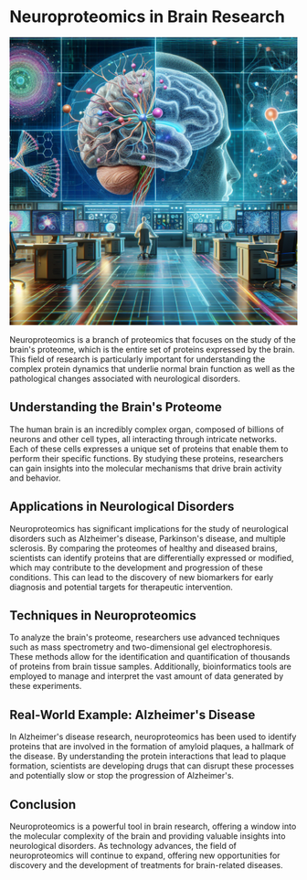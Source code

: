 # Neuroproteomics in Brain Research

![Brain Proteins](https://raw.githubusercontent.com/Kanakjr/100-days-of-AI-Writing/main/images/Neuroproteomics-in-Brain-Research.png)

Neuroproteomics is a branch of proteomics that focuses on the study of the brain's proteome, which is the entire set of proteins expressed by the brain. This field of research is particularly important for understanding the complex protein dynamics that underlie normal brain function as well as the pathological changes associated with neurological disorders.

## Understanding the Brain's Proteome

The human brain is an incredibly complex organ, composed of billions of neurons and other cell types, all interacting through intricate networks. Each of these cells expresses a unique set of proteins that enable them to perform their specific functions. By studying these proteins, researchers can gain insights into the molecular mechanisms that drive brain activity and behavior.

## Applications in Neurological Disorders

Neuroproteomics has significant implications for the study of neurological disorders such as Alzheimer's disease, Parkinson's disease, and multiple sclerosis. By comparing the proteomes of healthy and diseased brains, scientists can identify proteins that are differentially expressed or modified, which may contribute to the development and progression of these conditions. This can lead to the discovery of new biomarkers for early diagnosis and potential targets for therapeutic intervention.

## Techniques in Neuroproteomics

To analyze the brain's proteome, researchers use advanced techniques such as mass spectrometry and two-dimensional gel electrophoresis. These methods allow for the identification and quantification of thousands of proteins from brain tissue samples. Additionally, bioinformatics tools are employed to manage and interpret the vast amount of data generated by these experiments.

## Real-World Example: Alzheimer's Disease

In Alzheimer's disease research, neuroproteomics has been used to identify proteins that are involved in the formation of amyloid plaques, a hallmark of the disease. By understanding the protein interactions that lead to plaque formation, scientists are developing drugs that can disrupt these processes and potentially slow or stop the progression of Alzheimer's.

## Conclusion

Neuroproteomics is a powerful tool in brain research, offering a window into the molecular complexity of the brain and providing valuable insights into neurological disorders. As technology advances, the field of neuroproteomics will continue to expand, offering new opportunities for discovery and the development of treatments for brain-related diseases.

